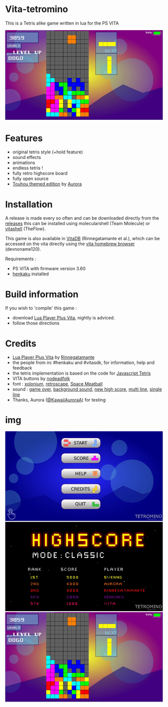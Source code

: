 # Vita-tetromino
This is a Tetris alike game written in lua for the PS VITA

<img src='https://github.com/svennd/vita-tetromino/blob/master/source/version_0.8.jpg' />

# Features
* original tetris style (+hold feature)
* sound effects
* animations
* endless tetris !
* fully retro highscore board
* fully open source
* [Touhou themed edition](http://vitadb.rinnegatamante.it/#/info/376) by [Aurora](https://twitter.com/KawaiiAuroraA)

# Installation
A release is made every so often and can be downloaded directly from the [releases](https://github.com/svennd/vita-tetromino/releases) this can be installed using molecularshell (Team Molecule) or [vitashell](https://github.com/TheOfficialFloW/VitaShell) (TheFlow).

This game is also available in [VitaDB](http://vitadb.rinnegatamante.it/#/info/330) (Rinnegatamante et al.), which can be accessed on the vita directly using the [vita homebrew browser](https://github.com/devnoname120/vhbb) (devnoname120).

Requirements :
* PS VITA with firmware version 3.60
* [henkaku](https://henkaku.xyz) installed

# Build information 
If you wish to 'compile' this game :
* download [Lua Player Plus Vita](https://github.com/Rinnegatamante/lpp-vita), nightly is adviced.
* follow those directions

# Credits
* [Lua Player Plus Vita](https://github.com/Rinnegatamante/lpp-vita) by [Rinnegatamante](http://rinnegatamante.it)
* the people from irc #henkaku and #vitasdk, for information, help and feedback
* the tetris implementation is based on the code for [Javascript Tetris](http://codeincomplete.com/posts/javascript-tetris/)
* VITA buttons by [nodeadfolk](https://nodeadfolk.wordpress.com/2014/04/10/free-ps-vita-buttons-more-work/)
* font : [xolonium](https://fontlibrary.org/en/font/xolonium), [retroscape](https://fontlibrary.org/en/font/retroscape), [Space Meatball](https://fontlibrary.org/it/font/space-meatball)
* sound : [game over](https://freesound.org/people/deleted_user_877451/), [background sound](https://freesound.org/people/vikuserro/sounds/265549/), [new high score](https://freesound.org/people/rhodesmas/sounds/320653/), [multi line](https://freesound.org/people/Mativve/sounds/391539/), [single line](https://freesound.org/people/Scrampunk/sounds/345299/)
* Thanks, Aurora ([@KawaiiAuroraA](https://twitter.com/KawaiiAuroraA)) for testing 

# img
<img src='https://github.com/svennd/vita-tetromino/blob/master/source/menu.jpg' />
<img src='https://github.com/svennd/vita-tetromino/blob/master/source/highscore.jpg' />
<img src='https://github.com/svennd/vita-tetromino/blob/master/source/version_0.8.jpg' />

